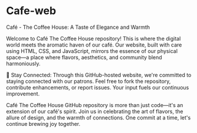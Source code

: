 # Cafe-web
Café - The Coffee House: A Taste of Elegance and Warmth

Welcome to Café The Coffee House repository! This is where the digital world meets the aromatic haven of our café. Our website, built with care using HTML, CSS, and JavaScript, mirrors the essence of our physical space—a place where flavors, aesthetics, and community blend harmoniously.

📍 Stay Connected: Through this GitHub-hosted website, we're committed to staying connected with our patrons. Feel free to fork the repository, contribute enhancements, or report issues. Your input fuels our continuous improvement.

Café The Coffee House GitHub repository is more than just code—it's an extension of our café's spirit. Join us in celebrating the art of flavors, the allure of design, and the warmth of connections. One commit at a time, let's continue brewing joy together.
